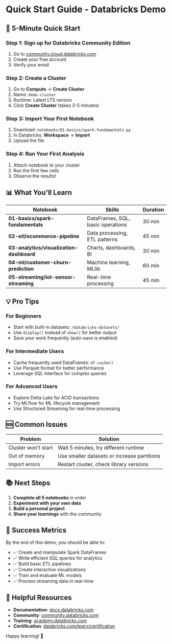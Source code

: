 # Quick Start Guide - Databricks Demo

## 🚀 5-Minute Quick Start

### Step 1: Sign up for Databricks Community Edition
1. Go to [community.cloud.databricks.com](https://community.cloud.databricks.com/)
2. Create your free account
3. Verify your email

### Step 2: Create a Cluster
1. Go to **Compute** → **Create Cluster**
2. Name: `demo-cluster`
3. Runtime: Latest LTS version
4. Click **Create Cluster** (takes 3-5 minutes)

### Step 3: Import Your First Notebook
1. Download: `notebooks/01-basics/spark-fundamentals.py`
2. In Databricks: **Workspace** → **Import**
3. Upload the file

### Step 4: Run Your First Analysis
1. Attach notebook to your cluster
2. Run the first few cells
3. Observe the results!

## 📊 What You'll Learn

| Notebook | Skills | Duration |
|----------|--------|----------|
| **01-basics/spark-fundamentals** | DataFrames, SQL, basic operations | 30 min |
| **02-etl/ecommerce-pipeline** | Data processing, ETL patterns | 45 min |
| **03-analytics/visualization-dashboard** | Charts, dashboards, BI | 30 min |
| **04-ml/customer-churn-prediction** | Machine learning, MLlib | 60 min |
| **05-streaming/iot-sensor-streaming** | Real-time processing | 45 min |

## 💡 Pro Tips

### For Beginners
- Start with built-in datasets: `/databricks-datasets/`
- Use `display()` instead of `show()` for better output
- Save your work frequently (auto-save is enabled)

### For Intermediate Users
- Cache frequently used DataFrames: `df.cache()`
- Use Parquet format for better performance
- Leverage SQL interface for complex queries

### For Advanced Users
- Explore Delta Lake for ACID transactions
- Try MLflow for ML lifecycle management
- Use Structured Streaming for real-time processing

## 🆘 Common Issues

| Problem | Solution |
|---------|----------|
| Cluster won't start | Wait 5 minutes, try different runtime |
| Out of memory | Use smaller datasets or increase partitions |
| Import errors | Restart cluster, check library versions |

## 📚 Next Steps

1. **Complete all 5 notebooks** in order
2. **Experiment with your own data**
3. **Build a personal project**
4. **Share your learnings** with the community

## 🌟 Success Metrics

By the end of this demo, you should be able to:
- ✅ Create and manipulate Spark DataFrames
- ✅ Write efficient SQL queries for analytics
- ✅ Build basic ETL pipelines
- ✅ Create interactive visualizations
- ✅ Train and evaluate ML models
- ✅ Process streaming data in real-time

## 🔗 Helpful Resources

- **Documentation**: [docs.databricks.com](https://docs.databricks.com/)
- **Community**: [community.databricks.com](https://community.databricks.com/)
- **Training**: [academy.databricks.com](https://academy.databricks.com/)
- **Certification**: [databricks.com/learn/certification](https://databricks.com/learn/certification)

Happy learning! 🎉